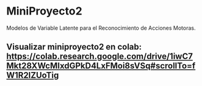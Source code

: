 # MiniProyecto2
Modelos de Variable Latente para el Reconocimiento de Acciones Motoras.

## Visualizar miniproyecto2 en colab: https://colab.research.google.com/drive/1iwC7Mkt28XWcMIxdGPkD4LxFMoi8sVSq#scrollTo=fW1R2IZUoTig
